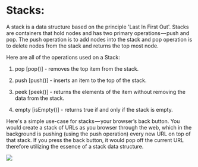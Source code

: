 __Stacks:__
======

A stack is a data structure based on the principle 'Last In First Out'. Stacks are containers that hold nodes and has two primary operations — push and pop. The push operation is to add nodes into the stack and pop operation is to delete nodes from the stack and returns the top most node.

Here are all of the operations used on a Stack:

1. pop [pop()] - removes the top item from the stack.

2. push [push()] - inserts an item to the top of the stack.

3. peek [peek()] - returns the elements of the item without removing the data from the stack.

4. empty [isEmpty()] - returns true if and only if the stack is empty.

Here's a simple use-case for stacks — your browser’s back button. You would create a stack of URLs as you browser through the web, which in the background is pushing (using the push operation) every new URL on top of that stack. If you press the back button, it would pop off the current URL therefore utilizing the essence of a stack data structure.

<img src="https://media.giphy.com/media/50wdXgH0hm3jW/giphy.gif">

